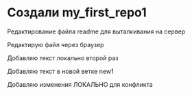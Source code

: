 # Создали my_first_repo1

Редактирование файла readme для выталкивания на сервер

Редактирую файл через браузер

Добавляю текст локально второй раз

Добавляю текст в новой ветке new1

Добавляю изменения ЛОКАЛЬНО для конфликта